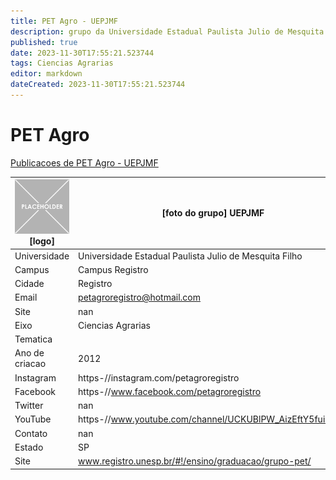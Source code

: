 ```yaml
---
title: PET Agro - UEPJMF
description: grupo da Universidade Estadual Paulista Julio de Mesquita Filho
published: true
date: 2023-11-30T17:55:21.523744
tags: Ciencias Agrarias
editor: markdown
dateCreated: 2023-11-30T17:55:21.523744
---
```


# PET Agro

[Publicacoes de PET Agro - UEPJMF](/atividade/234PETAgroUEPJMF/feed.md)

| ![placeholder.png](/placeholder.png) [logo] | [foto do grupo] UEPJMF         |
| ------------------------------------------- | ------------------------------------------------- |
| Universidade                                | Universidade Estadual Paulista Julio de Mesquita Filho      |
| Campus                                      | Campus Registro            |
| Cidade                                      | Registro             |
| Email                                       | petagroregistro@hotmail.com             |
| Site                                        | nan              |
| Eixo                                        | Ciencias Agrarias              |
| Tematica                                    |           |
| Ano de criacao                              | 2012        |
| Instagram                                   | https-//instagram.com/petagroregistro         |
| Facebook                                    | https-//www.facebook.com/petagroregistro          |
| Twitter                                     | nan           |
| YouTube                                     | https-//www.youtube.com/channel/UCKUBlPW_AizEftY5fuiQVRg           |
| Contato                                     | nan         |
| Estado                                      |  SP            |
| Site                                        | www.registro.unesp.br/#!/ensino/graduacao/grupo-pet/ |
